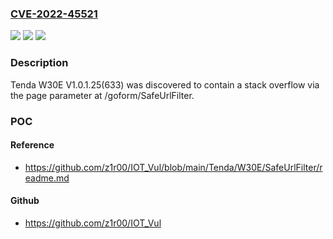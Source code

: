 ### [CVE-2022-45521](https://cve.mitre.org/cgi-bin/cvename.cgi?name=CVE-2022-45521)
![](https://img.shields.io/static/v1?label=Product&message=n%2Fa&color=blue)
![](https://img.shields.io/static/v1?label=Version&message=n%2Fa&color=blue)
![](https://img.shields.io/static/v1?label=Vulnerability&message=n%2Fa&color=brighgreen)

### Description

Tenda W30E V1.0.1.25(633) was discovered to contain a stack overflow via the page parameter at /goform/SafeUrlFilter.

### POC

#### Reference
- https://github.com/z1r00/IOT_Vul/blob/main/Tenda/W30E/SafeUrlFilter/readme.md

#### Github
- https://github.com/z1r00/IOT_Vul

